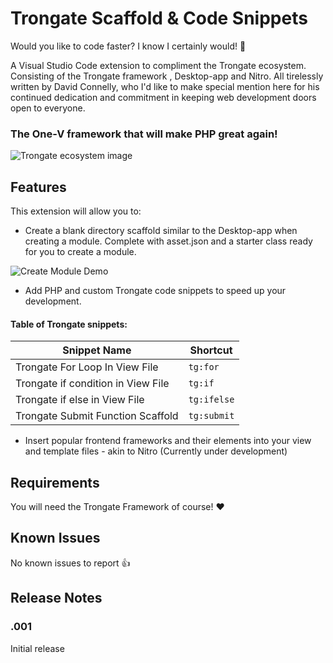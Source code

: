 # Trongate Scaffold & Code Snippets

Would you like to code faster?  I know I certainly would! 👀️

A Visual Studio Code extension to compliment the Trongate ecosystem.   Consisting of the Trongate framework , Desktop-app and Nitro.  All tirelessly written by David Connelly, who I'd like to make special mention here for his continued dedication and commitment in keeping web development doors open to everyone.

### The One-V framework that will make PHP great again!

![Trongate ecosystem image](https://user-images.githubusercontent.com/7813262/95190011-6749e500-081a-11eb-8317-5561a7241e6e.png)

## Features

This extension will allow you to:

* Create a blank directory scaffold similar to the Desktop-app when creating a module.  Complete with asset.json and a starter class ready for you to create a module.

![Create Module Demo](https://user-images.githubusercontent.com/7813262/95195307-13db9500-0822-11eb-8fd0-149295b3b00f.gif)

* Add PHP and custom Trongate code snippets to speed up your development.

#### Table of Trongate snippets:
| Snippet Name | Shortcut 
| ------------- | ------------- 
| Trongate For Loop In View File | `tg:for` |
| Trongate if condition in View File | `tg:if` | 
| Trongate if else in View File | `tg:ifelse` | 
| Trongate Submit Function Scaffold | `tg:submit` | 

* Insert popular frontend frameworks and their elements into your view and template files - akin to Nitro (Currently under development)

## Requirements

You will need the Trongate Framework of course! ❤️

## Known Issues

No known issues to report 👍

## Release Notes

### .001

Initial release
